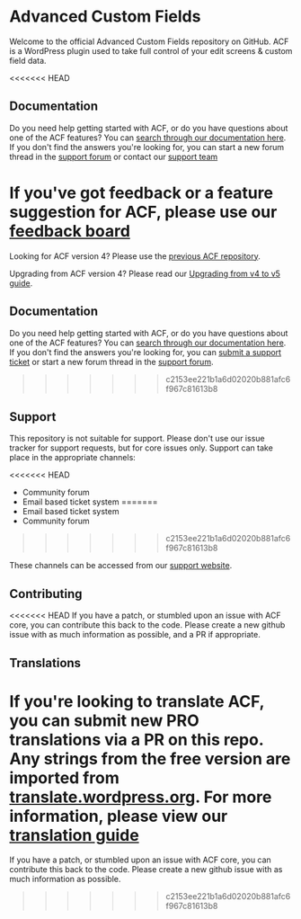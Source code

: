 # Advanced Custom Fields

Welcome to the official Advanced Custom Fields repository on GitHub. ACF is a WordPress plugin used to take full control of your edit screens & custom field data.

<<<<<<< HEAD
## Documentation

Do you need help getting started with ACF, or do you have questions about one of the ACF features? You can [search through our documentation here](https://www.advancedcustomfields.com/resources/). If you don't find the answers you're looking for, you can start a new forum thread in the [support forum](https://support.advancedcustomfields.com/) or contact our [support team](https://www.advancedcustomfields.com/contact/)

If you've got feedback or a feature suggestion for ACF, please use our [feedback board](https://www.advancedcustomfields.com/feedback/)
=======
Looking for ACF version 4? Please use the [previous ACF repository](https://github.com/elliotcondon/acf).

Upgrading from ACF version 4? Please read our [Upgrading from v4 to v5 guide](https://www.advancedcustomfields.com/resources/upgrading-v4-v5/).

## Documentation

Do you need help getting started with ACF, or do you have questions about one of the ACF features? You can [search through our documentation here](https://www.advancedcustomfields.com/resources). If you don't find the answers you're looking for, you can [submit a support ticket](https://support.advancedcustomfields.com/new-ticket/) or start a new forum thread in the [support forum](https://support.advancedcustomfields.com/).
>>>>>>> c2153ee221b1a6d02020b881afc6f967c81613b8

## Support

This repository is not suitable for support. Please don't use our issue tracker for support requests, but for core issues only. 
Support can take place in the appropriate channels:

<<<<<<< HEAD
* Community forum
* Email based ticket system 
=======
* Email based ticket system 
* Community forum
>>>>>>> c2153ee221b1a6d02020b881afc6f967c81613b8

These channels can be accessed from our [support website](https://support.advancedcustomfields.com/).

## Contributing

<<<<<<< HEAD
If you have a patch, or stumbled upon an issue with ACF core, you can contribute this back to the code. Please create a new github issue with as much information as possible, and a PR if appropriate.

## Translations

If you're looking to translate ACF, you can submit new PRO translations via a PR on this repo. Any strings from the free version are imported from [translate.wordpress.org](https://translate.wordpress.org/projects/wp-plugins/advanced-custom-fields/stable/). For more information, please view our [translation guide](https://www.advancedcustomfields.com/resources/how-to-help-translate-acf-into-other-languages/)
=======
If you have a patch, or stumbled upon an issue with ACF core, you can contribute this back to the code. Please create a new github issue with as much information as possible.
>>>>>>> c2153ee221b1a6d02020b881afc6f967c81613b8
